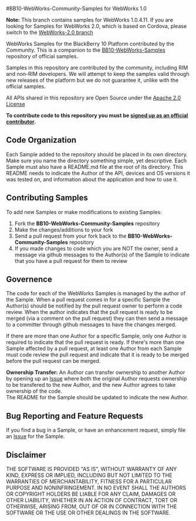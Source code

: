 #BB10-WebWorks-Community-Samples for WebWorks 1.0

__Note:__ This branch contains samples for WebWorks 1.0.4.11. If you are looking for Samples for WebWorks 2.0, which is based on Cordova, please switch to the [WebWorks-2.0 branch](https://github.com/blackberry/BB10-WebWorks-Community-Samples/tree/WebWorks-2.0)

WebWorks Samples for the BlackBerry 10 Platform contributed by the Community. This is a companion to the [BB10-WebWorks-Samples](http://github.com/blackberry/BB10-WebWorks-Samples) repository of official samples.

Samples in this repository are contributed by the community, including RIM and non-RIM developers. We will attempt to keep the samples valid through new releases of the platform but we do not guarantee it, unlike with the official samples.

All APIs shared in this repository are Open Source under the  [Apache 2.0 License](http://www.apache.org/licenses/LICENSE-2.0.html)

**To contribute code to this repository you must be [signed up as an official contributor](https://github.com/blackberry/WebWorks/wiki/How-to-Contribute).**

## Code Organization

Each Sample added to the repository should be placed in its own directory.  Make sure you name the directory something simple, yet descriptive.  Each Sample must also have a README.md file at the root of its directory.
This README needs to indicate the Author of the API, devices and OS versions it was tested on, and information about the application and how to use it.

## Contributing Samples

To add new Samples or make modifications to existing Samples:

1. Fork the **BB10-WebWorks-Community-Samples** repository
2. Make the changes/additions to your fork
3. Send a pull request from your fork back to the **BB10-WebWorks-Community-Samples** repository
4. If you made changes to code which you are NOT the owner, send a message via github messages to the Author(s) of the Sample to indicate that you have a pull request for them to review

## Governence

The code for each of the WebWorks Samples is managed by the author of the Sample.  When a pull request comes in for a specific Sample the Author(s) should be notified by the pull request owner to perform a code review.  When the author
indicates that the pull request is ready to be merged (via a comment on the pull request) they can then send a message to a committer through github messages to have the changes merged.

If there are more than one Author for a specific Sample, only one Author is required to indicate that the pull request is ready.  If there's more than one Sample affected by a pull request, at least one Author from each Sample must code review
the pull request and indicate that it is ready to be merged before the pull request can be merged.

**Ownership Transfer:**
An Author can transfer ownership to another Author by opening up an [Issue](https://github.com/blackberry/BB10-WebWorks-Community-Samples/issues) where both the original Author requests ownership to be transfered to the new Author, and the new Author agrees to take ownership of the code.  
The README for the Sample should be updated to indicate the new Author.

## Bug Reporting and Feature Requests

If you find a bug in a Sample, or have an enhancement request, simply file an [Issue](https://github.com/blackberry/BB10-WebWorks-Community-Samples/issues) for the Sample.

## Disclaimer

THE SOFTWARE IS PROVIDED "AS IS", WITHOUT WARRANTY OF ANY KIND, EXPRESS OR IMPLIED, INCLUDING BUT NOT LIMITED TO THE WARRANTIES OF MERCHANTABILITY, FITNESS FOR A PARTICULAR PURPOSE AND NONINFRINGEMENT. IN NO EVENT SHALL THE AUTHORS OR COPYRIGHT HOLDERS BE LIABLE FOR ANY CLAIM, DAMAGES OR OTHER LIABILITY, WHETHER IN AN ACTION OF CONTRACT, TORT OR OTHERWISE, ARISING FROM, OUT OF OR IN CONNECTION WITH THE SOFTWARE OR THE USE OR OTHER DEALINGS IN THE SOFTWARE.